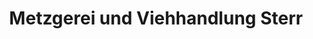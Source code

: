 ---
title: "Metzgerei und Viehhandlung Sterr"
url: /neukirchen-b-hl-blut/metzgerei-und-viehhandlung-sterr/
shop: Metzgerei
---